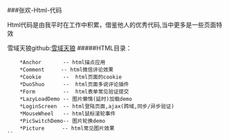 ###张欢-Html-代码

Html代码是由我平时在工作中积累，借鉴他人的优秀代码,当中更多是一些页面特效

雪域天狼github:[雪域天狼](https://github.com/xueyutianlang)
#####HTML目录：
```
    *Anchor       -- html描点应用 
    *Comment  　　-- html微信评论效果
    *Cookie       --  html页面的cookie
    *DuoShuo      --  html页面多说评论插件
    *Form         --  html表单常见验证提交
    *LazyLoadDemo -- 图片懒惰(延时)加载demo
    *LoginScreen  -- html登陆页面,ajax(跨域,同步/异步验证)
	*MouseWheel   -- html鼠标滚轮事件
    *PicSwitchDemo-- 图片轮换demo 
    *Picture　    -- html常见图片效果
``
